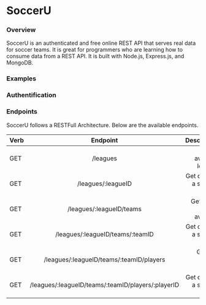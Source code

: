# SoccerU

### Overview
SoccerU is an authenticated and free online REST API that serves real data for soccer teams. It is great for programmers who are learning how to consume data from a REST API. It is built with Node.js, Express.js, and MongoDB.

### Examples


### Authentification

### Endpoints

SoccerU follows a RESTFull Architecture. Below are the available endpoints.

|       Verb          |      Endpoint        |      Description                           |
| -------------       |:--------------------:| ------------------------------------------:|
| GET                 | /leagues                       |Get all available leagues         |
| GET                 | /leagues/:leagueID             |Get data for a specific league    |
| GET                 | /leagues/:leagueID/teams       |Get all the teams available       |
| GET                 | /leagues/:leagueID/teams/:teamID|Get data for a specific team    |
| GET                 | /leagues/:leagueID/teams/:teamID/players|Get all a team's roster |
| GET                 | /leagues/:leagueID/teams/:teamID/players/:playerID|Get data for a specific player |
